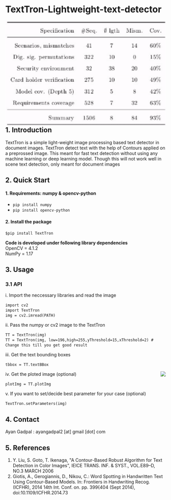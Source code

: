 # TextTron-Lightweight-text-detector
<img align="right" src="media/demo.gif" /> 

## 1. Introduction

TextTron is a simple light-weight image processing based text detector in document images. 
TextTron detect text with the help of Contours applied on a preprossed image. This meant for fast text detection without using any machine learning or deep learning model.
Though this will not work well in scene text detection, only meant for document images 

## 2. Quick Start
#### 1. Requirements: numpy & opencv-python
* `pip install numpy`
* `pip install opencv-python`
#### 2. Install the package 
```
$pip install TextTron
```

<b>Code is developed under following library dependencies</b> <br>
OpenCV = 4.1.2 <br>
NumPy = 1.17 <br>



## 3. Usage
### 3.1 API


i. Import the neccessary libraries and read the image
```
import cv2
import TextTron
img = cv2.imread(PATH)
```
ii. Pass the numpy or cv2 image to the TextTron 
```
TT = TextTron(img) 
TT = TextTron(img, low=196,high=255,yThreshold=15,xThreshold=2) # Change this till you get good result
```
iii. Get the text bounding boxes
```
tbbox = TT.textBBox
``` 

<img align="right" src="media/GUI.gif" /> 

iv. Get the ploted image (optional)
```
plotImg = TT.plotImg
``` 
v. If you want to set/decide best parameter for your case (optional)
```
TextTron.setParameters(img)
```
## 4. Contact
Ayan Gadpal : ayangadpal2 [at] gmail [dot] com <br>

## 5. References 
1. Y. Liu, S. Goto, T. Ikenaga, "A Contour-Based Robust Algorithm for Text Detection in Color Images", IEICE TRANS. INF. & SYST., VOL.E89–D, NO.3 MARCH 2006 
2. Giotis, A., Gerogiannis, D., Nikou, C.: Word Spotting in Handwritten Text Using Contour-Based Models. In: Frontiers in Handwriting Recog. (ICFHR), 2014 14th Int. Conf. on. pp. 399{404 (Sept 2014), doi:10.1109/ICFHR.2014.73
